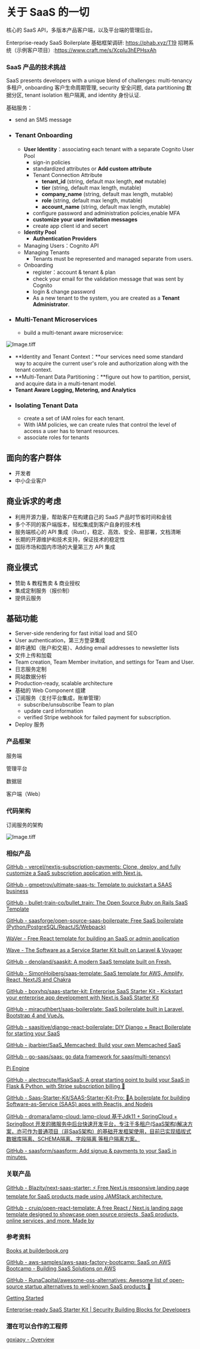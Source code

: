 # 关于 SaaS 的一切

核心的 SaaS API，多版本产品客户端，以及平台端的管理后台。

Enterprise-ready SaaS Boilerplate 基础框架调研: https://phab.xyz/T19
招聘系统（示例客户项目）:https://www.craft.me/s/Xcplu3hEPHsxAh

### SaaS 产品的技术挑战

SaaS presents developers with a unique blend of challenges: multi-tenancy 多租户, onboarding 客户生命周期管理, security 安全问题, data partitioning 数据分区, tenant isolation 租户隔离, and identity 身份认证.

基础服务：

- send an SMS message
- ### Tenant Onboarding
   - **User Identity**：associating each tenant with a separate Cognito User Pool
      - sign-in policies
      - standardized attributes or **Add custom attribute**
      - Tenant Connection Attribute
         - **tenant_id** (string, default max length, ***not*** mutable)
         - **tier** (string, default max length, mutable)
         - **company_name** (string, default max length, mutable)
         - **role** (string, default max length, mutable)
         - **account_name** (string, default max length, mutable)
      - configure password and administration policies,enable MFA
      - **customize your user invitation messages**
      - create app client id and secert
   - **Identity Pool**
      - **Authentication Providers**
   - Managing Users：Cognito API
   - Managing Tenants
      - Tenants must be represented and managed separate from users.
   - Onboarding
      - register：account & tenant & plan
      - check your email for the validation message that was sent by Cognito
      - login & change password
      - As a new tenant to the system, you are created as a **Tenant Administrator**.
- ### Multi-Tenant Microservices
   - build a multi-tenant aware microservice:

![Image.tiff](https://res.craft.do/user/full/cfe4d8ac-b1b3-3abe-9e76-468303587884/doc/609C7D6B-093D-441C-AFDE-A325627C7FEE/D05ECDA9-86DB-4662-B46E-5DDA91D29B1C_2/8EkwFxUs8oPPKNabivIZBAOVIkrxzICjCK6Kof6YZl0z/Image.tiff)

   - **Identity and Tenant Context：**our services need some standard way to acquire the current user's role and authorization along with the tenant context.
   - **Multi-Tenant Data Partitioning：**figure out how to partition, persist, and acquire data in a multi-tenant model.
   - **Tenant Aware Logging, Metering, and Analytics**
- ### Isolating Tenant Data
   - create a set of IAM roles for each tenant.
   - With IAM policies, we can create rules that control the level of access a user has to tenant resources.
   - associate roles for tenants

## 面向的客户群体

- 开发者
- 中小企业客户

## 商业诉求的考虑

- 利用开源力量，帮助客户在构建自己的 SaaS 产品时节省时间和金钱
- 多个不同的客户端版本，轻松集成到客户自身的技术栈
- 服务端核心的 API 集成（Rust），稳定、高效、安全、易部署，文档清晰
- 长期的开源维护和技术支持，保证技术的稳定性
- 国际市场和国内市场的大量第三方 API 集成

## 商业模式

- 赞助 & 教程售卖 & 商业授权
- 集成定制服务（报价制）
- 提供云服务

## 基础功能

- Server-side rendering for fast initial load and SEO
- User authentication，第三方登录集成
- 邮件通知（账户和交易）、Adding email addresses to newsletter lists
- 文件上传和加载
- Team creation, Team Member invitation, and settings for Team and User.
- 日志服务定制
- 网站数据分析
- Production-ready, scalable architecture
- 基础的 Web Component 组建
- 订阅服务（支付平台集成，账单管理）
   - subscribe/unsubscribe Team to plan
   - update card information
   - verified Stripe webhook for failed payment for subscription.
- Deploy 服务

### 产品框架

服务端

管理平台

数据层

客户端（Web）

### 代码架构

订阅服务的架构

![Image.tiff](https://res.craft.do/user/full/cfe4d8ac-b1b3-3abe-9e76-468303587884/doc/609C7D6B-093D-441C-AFDE-A325627C7FEE/14BFECA2-0497-48E8-BE6A-6DFC185BBCB9_2/l5yUNIyasQQCN0Y8ImO9yFa2xEQiLe1IEXp4to0Qa58z/Image.tiff)

### 相似产品

[GitHub - vercel/nextjs-subscription-payments: Clone, deploy, and fully customize a SaaS subscription application with Next.js.](https://github.com/vercel/nextjs-subscription-payments)

[GitHub - gmpetrov/ultimate-saas-ts: Template to quickstart a SAAS business](https://github.com/gmpetrov/ultimate-saas-ts)

[GitHub - bullet-train-co/bullet_train: The Open Source Ruby on Rails SaaS Template](https://github.com/bullet-train-co/bullet_train)

[GitHub - saasforge/open-source-saas-boilerpate: Free SaaS boilerplate (Python/PostgreSQL/ReactJS/Webpack)](https://github.com/saasforge/open-source-saas-boilerpate)

[WaVer - Free React template for building an SaaS or admin application](https://reactsaastemplate.com/)

[Wave - The Software as a Service Starter Kit built on Laravel & Voyager](https://wave.devdojo.com/)

[GitHub - denoland/saaskit: A modern SaaS template built on Fresh.](https://github.com/denoland/saaskit)

[GitHub - SimonHoiberg/saas-template: SaaS template for AWS, Amplify, React, NextJS and Chakra](https://github.com/SimonHoiberg/saas-template)

[GitHub - boxyhq/saas-starter-kit: Enterprise SaaS Starter Kit - Kickstart your enterprise app development with Next.js SaaS Starter Kit](https://github.com/boxyhq/saas-starter-kit)

[GitHub - miracuthbert/saas-boilerplate: SaaS boilerplate built in Laravel, Bootstrap 4 and VueJs.](https://github.com/miracuthbert/saas-boilerplate)

[GitHub - saasitive/django-react-boilerplate: DIY Django + React Boilerplate for starting your SaaS](https://github.com/saasitive/django-react-boilerplate)

[GitHub - jbarbier/SaaS_Memcached: Build your own Memcached SaaS](https://github.com/jbarbier/SaaS_Memcached)

[GitHub - go-saas/saas: go data framework for saas(multi-tenancy)](https://github.com/go-saas/saas)

[Pi Engine](https://github.com/pi-engine)

[GitHub - alectrocute/flaskSaaS: A great starting point to build your SaaS in Flask & Python, with Stripe subscription billing 🚀](https://github.com/alectrocute/flaskSaaS)

[GitHub - Saas-Starter-Kit/SAAS-Starter-Kit-Pro: 🚀A boilerplate for building Software-as-Service (SAAS) apps with Reactjs, and Nodejs](https://github.com/Saas-Starter-Kit/SAAS-Starter-Kit-Pro)

[GitHub - dromara/lamp-cloud: lamp-cloud 基于Jdk11 + SpringCloud + SpringBoot 开发的微服务中后台快速开发平台，专注于多租户(SaaS架构)解决方案，亦可作为普通项目（非SaaS架构）的基础开发框架使用，目前已实现插拔式数据库隔离、SCHEMA隔离、字段隔离 等租户隔离方案。](https://github.com/dromara/lamp-cloud)

[GitHub - saasform/saasform: Add signup & payments to your SaaS in minutes.](https://github.com/saasform/saasform)

### 关联产品

[GitHub - Blazity/next-saas-starter: ⚡️ Free Next.js responsive landing page template for SaaS products made using JAMStack architecture.](https://github.com/Blazity/next-saas-starter)

[GitHub - cruip/open-react-template: A free React / Next.js landing page template designed to showcase open source projects, SaaS products, online services, and more. Made by](https://github.com/cruip/open-react-template)

### 参考资料

[Books at builderbook.org](https://builderbook.org/book)

[GitHub - aws-samples/aws-saas-factory-bootcamp: SaaS on AWS Bootcamp - Building SaaS Solutions on AWS](https://github.com/aws-samples/aws-saas-factory-bootcamp)

[GitHub - RunaCapital/awesome-oss-alternatives: Awesome list of open-source startup alternatives to well-known SaaS products 🚀](https://github.com/RunaCapital/awesome-oss-alternatives)

[Getting Started](https://bullettrain.co/docs/getting-started)

[Enterprise-ready SaaS Starter Kit | Security Building Blocks for Developers](https://boxyhq.com/blog/enterprise-ready-saas-starter-kit)

### 潜在可以合作的工程师

[goxiaoy - Overview](https://github.com/goxiaoy)



